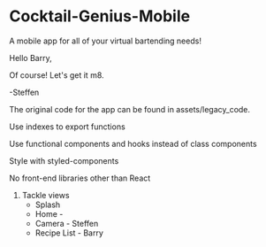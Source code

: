 # Cocktail-Genius-Mobile

A mobile app for all of your virtual bartending needs!

Hello Barry,

Of course! Let's get it m8.

-Steffen

The original code for the app can be found in assets/legacy_code.

Use indexes to export functions

Use functional components and hooks instead of class components

Style with styled-components

No front-end libraries other than React

1. Tackle views
    - Splash
    - Home -
    - Camera - Steffen
    - Recipe List - Barry
